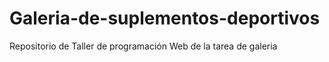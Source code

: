 # Galeria-de-suplementos-deportivos
Repositorio de Taller de programación Web de la tarea de galeria
